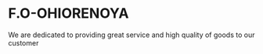 # F.O-OHIORENOYA
We are dedicated to providing great service  and high quality of goods to our customer 
